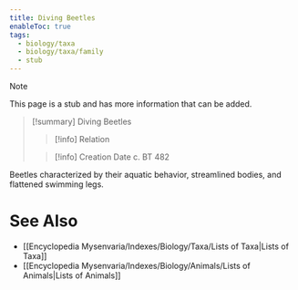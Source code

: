 ```yaml
---
title: Diving Beetles
enableToc: true
tags:
  - biology/taxa
  - biology/taxa/family
  - stub
---
```


> [!note]
> This page is a stub and has more information that can be added.

> [!summary] Diving Beetles
> > [!info] Relation
>
> > [!info] Creation Date
> > c. BT 482

Beetles characterized by their aquatic behavior, streamlined bodies, and flattened swimming legs.

# See Also
- [[Encyclopedia Mysenvaria/Indexes/Biology/Taxa/Lists of Taxa|Lists of Taxa]]
- [[Encyclopedia Mysenvaria/Indexes/Biology/Animals/Lists of Animals|Lists of Animals]]
